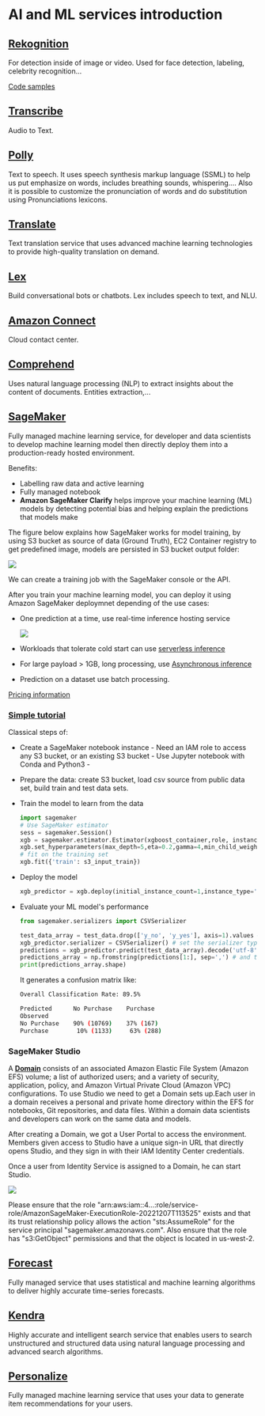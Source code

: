 # AI and ML services introduction

## [Rekognition](https://docs.aws.amazon.com/rekognition/latest/dg/what-is.html)

For detection inside of image or video. Used for face detection, labeling, celebrity recognition...

[Code samples](https://github.com/awsdocs/aws-doc-sdk-examples/tree/main/python/example_code/rekognition#code-examples)

## [Transcribe](https://docs.aws.amazon.com/transcribe/latest/dg/what-is.html)

Audio to Text.

## [Polly](https://docs.aws.amazon.com/polly/latest/dg/what-is.html)

Text to speech. It uses speech synthesis markup language (SSML) to help us put emphasize on words, includes breathing sounds, whispering.... Also it is possible to customize the pronunciation of words and do substitution using Pronunciations lexicons.

## [Translate](https://docs.aws.amazon.com/translate/latest/dg/what-is.html)

Text translation service that uses advanced machine learning technologies to provide high-quality translation on demand.

## [Lex](https://docs.aws.amazon.com/lex/latest/dg/what-is.html)

Build conversational bots or chatbots. Lex includes speech to text, and NLU.

## [Amazon Connect](https://docs.aws.amazon.com/connect/latest/adminguide/what-is-amazon-connect.html)

Cloud contact center.

## [Comprehend](https://docs.aws.amazon.com/comprehend/latest/dg/what-is.html)

Uses natural language processing (NLP) to extract insights about the content of documents. Entities extraction,...

## [SageMaker](https://docs.aws.amazon.com/sagemaker/latest/dg/what-is.html)

Fully managed machine learning service, for developer and data scientists to develop machine learning model then directly deploy them into a production-ready hosted environment. 

Benefits:

* Labelling raw data and active learning
* Fully managed notebook
* **Amazon SageMaker Clarify** helps improve your machine learning (ML) models by detecting potential bias and helping explain the predictions that models make

The figure below explains how SageMaker works for model training, by using S3 bucket as source of data (Ground Truth), EC2 Container registry to get predefined image, models are persisted in S3 bucket output folder:

![](./diagrams/sagemaker-training.drawio.png)

We can create a training job with the SageMaker console or the API.

After you train your machine learning model, you can deploy it using Amazon SageMaker deploymnet depending of the use cases:

* One prediction at a time, use real-time inference hosting service

    ![](./diagrams/sagemaker-hosting.drawio.png)

* Workloads that tolerate cold start can use [serverless inference](https://docs.aws.amazon.com/sagemaker/latest/dg/serverless-endpoints.html)
* For large payload > 1GB, long processing, use [Asynchronous inference](https://docs.aws.amazon.com/sagemaker/latest/dg/async-inference.html)
* Prediction on a dataset use batch processing.

[Pricing information](https://aws.amazon.com/sagemaker/pricing/)


### [Simple tutorial](https://aws.amazon.com/getting-started/hands-on/build-train-deploy-machine-learning-model-sagemaker/?ref=gsrchandson)

Classical steps of:

* Create a SageMaker notebook instance - Need an IAM role to access any S3 bucket, or an existing S3 bucket - Use Jupyter notebook with Conda and Python3 - 
* Prepare the data: create S3 bucket, load csv source from public data set, build train and test data sets.
* Train the model to learn from the data

    ```python
    import sagemaker
    # Use SageMaker estimator 
    sess = sagemaker.Session()
    xgb = sagemaker.estimator.Estimator(xgboost_container,role, instance_count=1, instance_type='ml.m4.xlarge',output_path='s3://{}/{}/output'.format(bucket_name, prefix),sagemaker_session=sess)
    xgb.set_hyperparameters(max_depth=5,eta=0.2,gamma=4,min_child_weight=6,subsample=0.8,silent=0,objective='binary:logistic',num_round=100)
    # fit on the training set
    xgb.fit({'train': s3_input_train})
    ```

* Deploy the model

    ```python
    xgb_predictor = xgb.deploy(initial_instance_count=1,instance_type='ml.m4.xlarge')
    ```

* Evaluate your ML model's performance

    ```python
    from sagemaker.serializers import CSVSerializer

    test_data_array = test_data.drop(['y_no', 'y_yes'], axis=1).values #load the data into an array
    xgb_predictor.serializer = CSVSerializer() # set the serializer type
    predictions = xgb_predictor.predict(test_data_array).decode('utf-8') # predict!
    predictions_array = np.fromstring(predictions[1:], sep=',') # and turn the prediction into an array
    print(predictions_array.shape)
    ```

    It generates a confusion matrix like:

    ```sh
    Overall Classification Rate: 89.5%

    Predicted      No Purchase    Purchase
    Observed
    No Purchase    90% (10769)    37% (167)
    Purchase        10% (1133)     63% (288) 

    ```

### SageMaker Studio

A  [**Domain**](https://docs.aws.amazon.com/sagemaker/latest/dg/studio-entity-status.html) consists of an associated Amazon Elastic File System (Amazon EFS) volume; a list of authorized users; and a variety of security, application, policy, and Amazon Virtual Private Cloud (Amazon VPC) configurations. To use Studio we need to get a Domain sets up.Each user in a domain receives a personal and private home directory within the EFS for notebooks, Git repositories, and data files. Within a domain data scientists and developers can work on the same data and models.

After creating a Domain, we got a User Portal to access the environment. Members given access to Studio have a unique sign-in URL that directly opens Studio, and they sign in with their IAM Identity Center credentials.

Once a user from Identity Service is assigned to a Domain, he can start Studio.

![](./images/SageMakerStudio.png)


Please ensure that the role "arn:aws:iam::4...:role/service-role/AmazonSageMaker-ExecutionRole-20221207T113525" exists and that its trust relationship policy allows the action "sts:AssumeRole" for the service principal "sagemaker.amazonaws.com". Also ensure that the role has "s3:GetObject" permissions and that the object is located in us-west-2.

## [Forecast](https://docs.aws.amazon.com/forecast/latest/dg/what-is-forecast.html)

Fully managed service that uses statistical and machine learning algorithms to deliver highly accurate time-series forecasts.

## [Kendra](https://docs.aws.amazon.com/kendra/latest/dg/what-is.html)

Highly accurate and intelligent search service that enables users to search unstructured and structured data using natural language processing and advanced search algorithms. 

## [Personalize](https://docs.aws.amazon.com/personalize/latest/dg/what-is.html)

Fully managed machine learning service that uses your data to generate item recommendations for your users.